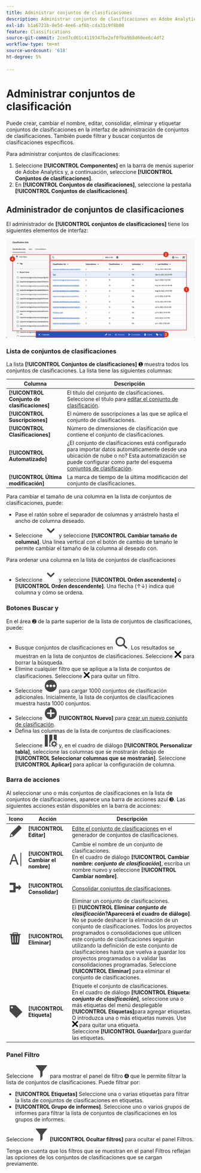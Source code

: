 ```yaml
---
title: Administrar conjuntos de clasificaciones
description: Administrar conjuntos de clasificaciones en Adobe Analytics.
exl-id: b1a6721b-8e5d-4ee6-af6b-cda31c9f8b00
feature: Classifications
source-git-commit: 2ced7cd61c4119347be2ef0fba9b8d60ee6c4df2
workflow-type: tm+mt
source-wordcount: '618'
ht-degree: 5%

---
```


# Administrar conjuntos de clasificación

Puede crear, cambiar el nombre, editar, consolidar, eliminar y etiquetar conjuntos de clasificaciones en la interfaz de administración de conjuntos de clasificaciones. También puede filtrar y buscar conjuntos de clasificaciones específicos.

Para administrar conjuntos de clasificaciones:

1. Seleccione **[!UICONTROL Componentes]** en la barra de menús superior de Adobe Analytics y, a continuación, seleccione **[!UICONTROL Conjuntos de clasificaciones]**.
1. En **[!UICONTROL Conjuntos de clasificaciones]**, seleccione la pestaña **[!UICONTROL Conjuntos de clasificaciones]**.

## Administrador de conjuntos de clasificaciones

El administrador de **[!UICONTROL conjuntos de clasificaciones]** tiene los siguientes elementos de interfaz:

![Administrador de conjuntos de clasificaciones](assets/classification-sets-manage.png)


### Lista de conjuntos de clasificaciones

La lista **[!UICONTROL Conjuntos de clasificaciones]** ➊ muestra todos los conjuntos de clasificaciones. La lista tiene las siguientes columnas:

| Columna | Descripción |
|---|---|
| **[!UICONTROL Conjunto de clasificaciones]** | El título del conjunto de clasificaciones. Seleccione el título para [editar el conjunto de clasificación](create.md#edit-a-classification-set). |
| **[!UICONTROL Suscripciones]** | El número de suscripciones a las que se aplica el conjunto de clasificaciones. |
| **[!UICONTROL Clasificaciones]** | Número de dimensiones de clasificación que contiene el conjunto de clasificaciones. |
| **[!UICONTROL Automatizado]** | ¿El conjunto de clasificaciones está configurado para importar datos automáticamente desde una ubicación de nube o no? Esta automatización se puede configurar como parte del esquema [conjuntos de clasificación](schema.md). |
| **[!UICONTROL Última modificación]** | La marca de tiempo de la última modificación del conjunto de clasificaciones. |

Para cambiar el tamaño de una columna en la lista de conjuntos de clasificaciones, puede:

* Pase el ratón sobre el separador de columnas y arrástrelo hasta el ancho de columna deseado.
* Seleccione ![ChevronDown](/help/assets/icons/ChevronDown.svg) y seleccione **[!UICONTROL Cambiar tamaño de columna]**. Una línea vertical con el botón de cambio de tamaño le permite cambiar el tamaño de la columna al deseado con.

Para ordenar una columna en la lista de conjuntos de clasificaciones

* Seleccione ![cheurón descendente](/help/assets/icons/ChevronDown.svg) y seleccione **[!UICONTROL Orden ascendente]** o **[!UICONTROL Orden descendente]**. Una flecha (↑↓) indica qué columna y cómo se ordena.

### Botones Buscar y

En el área ➋ de la parte superior de la lista de conjuntos de clasificaciones, puede:

* Busque conjuntos de clasificaciones en ![Search](/help/assets/icons/Search.svg). Los resultados se muestran en la lista de conjuntos de clasificaciones. Seleccione ![CrossSize200](/help/assets/icons/CrossSize200.svg) para borrar la búsqueda.
* Elimine cualquier filtro que se aplique a la lista de conjuntos de clasificaciones. Seleccione ![CrossSize100](/help/assets/icons/CrossSize100.svg) para quitar un filtro.
* Seleccione ![MoreCircle](/help/assets/icons/MoreCircle.svg) para cargar 1000 conjuntos de clasificación adicionales. Inicialmente, la lista de conjuntos de clasificaciones muestra hasta 1000 conjuntos.
* Seleccione ![AgregarCírculo](/help/assets/icons/AddCircle.svg) **[!UICONTROL Nuevo]** para [crear un nuevo conjunto de clasificación](create.md#create-a-classification-set).
* Defina las columnas de la lista de conjuntos de clasificaciones. Seleccione ![ColumnSetting](/help/assets/icons/ColumnSetting.svg) y, en el cuadro de diálogo **[!UICONTROL Personalizar tabla]**, seleccione las columnas que se mostrarán debajo de **[!UICONTROL Seleccionar columnas que se mostrarán]**. Seleccione **[!UICONTROL Aplicar]** para aplicar la configuración de columna.


### Barra de acciones

Al seleccionar uno o más conjuntos de clasificaciones en la lista de conjuntos de clasificaciones, aparece una barra de acciones azul ➌. Las siguientes acciones están disponibles en la barra de acciones:

| Icono | Acción | Descripción |
|---|---|---|
| ![Editar](/help/assets/icons/Edit.svg) | **[!UICONTROL Editar]** | [Edite el conjunto de clasificaciones](create.md#edit-a-classification-set) en el generador de conjuntos de clasificaciones. |
| ![Cambiar el nombre](/help/assets/icons/Rename.svg) | **[!UICONTROL Cambiar el nombre]** | Cambie el nombre de un conjunto de clasificaciones.<br/>En el cuadro de diálogo **[!UICONTROL Cambiar nombre: _conjunto de clasificación_]**, escriba un nombre nuevo y seleccione **[!UICONTROL Cambiar nombre]**. |
| ![Combinar](/help/assets/icons/Merge.svg) | **[!UICONTROL Consolidar]** | [Consolidar conjuntos de clasificaciones](/help/components/classifications/sets/consolidations/manage.md). |
| ![Eliminar](/help/assets/icons/Delete.svg) | **[!UICONTROL Eliminar]** | Eliminar un conjunto de clasificaciones.<br/>El **[!UICONTROL Eliminar _conjunto de clasificación_?Aparecerá el cuadro de diálogo]**. No se puede deshacer la eliminación de un conjunto de clasificaciones. Todos los proyectos programados o consolidaciones que utilicen este conjunto de clasificaciones seguirán utilizando la definición de este conjunto de clasificaciones hasta que vuelva a guardar los proyectos programados o a validar las consolidaciones programadas. Seleccione **[!UICONTROL Eliminar]** para eliminar el conjunto de clasificaciones. |
| ![Etiqueta](/help/assets/icons/Label.svg) | **[!UICONTROL Etiqueta]** | Etiquete el conjunto de clasificaciones.<br/>En el cuadro de diálogo **[!UICONTROL Etiqueta: _conjunto de clasificación_]**, seleccione una o más etiquetas del menú desplegable **[!UICONTROL Etiquetas]**&#x200B;para agregar etiquetas. O introduzca una o más etiquetas nuevas. Use ![CrossSize100](/help/assets/icons/CrossSize100.svg) para quitar una etiqueta. <br/>Seleccione **[!UICONTROL Guardar]**&#x200B;para guardar las etiquetas. |


### Panel Filtro

Seleccione ![Filter](/help/assets/icons/Filter.svg) para mostrar el panel de filtro ➍ que le permite filtrar la lista de conjuntos de clasificaciones. Puede filtrar por:

* **[!UICONTROL Etiquetas]** Seleccione una o varias etiquetas para filtrar la lista de conjuntos de clasificaciones en etiquetas.
* **[!UICONTROL Grupo de informes]**. Seleccione uno o varios grupos de informes para filtrar la lista de conjuntos de clasificaciones en los grupos de informes.

Seleccione ![Filtro](/help/assets/icons/Filter.svg) **[!UICONTROL Ocultar filtros]** para ocultar el panel Filtros.

Tenga en cuenta que los filtros que se muestran en el panel Filtros reflejan las opciones de los conjuntos de clasificaciones que se cargan previamente.


<!-- old content

The Classification set manager allows you to create, edit, or delete classification sets.

**[!UICONTROL Components]** > **[!UICONTROL Classification sets]** > **[!UICONTROL Sets]**

Classification sets consist of **Subscriptions** (report suite and dimension combinations) and **Classification names** (dimensions containing classification data). Subscriptions are configured under [Settings](settings.md), while classification names are configured under [Schema](schema.md).

## Filter classification sets

The left side of the Classification set manager provides filter settings to locate the desired classification set. Clicking the filter icon toggles the filter settings visibility. You can filter classification sets by **[!UICONTROL Tags]** or **[!UICONTROL Report suite]**.

![Classification set filters](../../assets/classification-set-filters.png)

Note that 1,000 classification sets are preloaded at a time. The filters shown in the left rail reflect the options for the sets that are preloaded.

## Classification set manager columns

The following columns are available in the Classification set manager:

* **[!UICONTROL Classification set]**: The classification set name. Clicking a classification set name edits its [settings](settings.md).
* **[!UICONTROL Subscriptions]**: The number of subscriptions that this classification set applies to.
* **[!UICONTROL Classifications]**: The number of classification dimensions that the classification set contains.
* **[!UICONTROL Automated]**: Determines if the classification set is configured to automatically import data from a cloud location. Automation can be configured in the classification set's [schema](schema.md).
* **[!UICONTROL Last Modified]**: The date and time that the classification set was last modified.

## Create or edit options

The following buttons are available in the Classification set manager:

* **[!UICONTROL Add]**: [Create](create.md) a classification set.
* **[!UICONTROL Search by title]**: Search for classification sets by name.
* **[!UICONTROL Load more]**: The Classification set manager initially displays up to 1000 classification sets. This button loads 1000 more classification sets.
* **Show/Hide columns**: Toggle visibility for any column besides [!UICONTROL Classification set].

Select one or more classification sets by clicking the checkbox next to the desired classification set. Selecting a classification set reveals the following options:

* **[!UICONTROL Tag]**: Add one or more tags to the selected classification sets, which allows you to organize or group classification sets to make them easier to locate in the future.
* **[!UICONTROL Delete]**: Deletes the classification set. Classification dimensions based on this classification set are no longer available. Scheduled projects using the deleted classification set continue using dependent dimensions until you resave the scheduled project.
* **[!UICONTROL Consolidate]**: Start a new [consolidation](../consolidations/process.md).
* **[!UICONTROL Rename]**: Rename the selected classification set.

-->